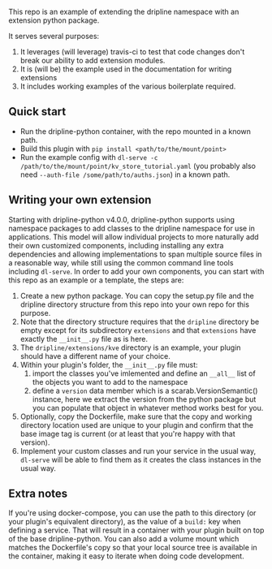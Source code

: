This repo is an example of extending the dripline namespace with an extension python package.

It serves several purposes:
1. It leverages (will leverage) travis-ci to test that code changes don't break our ability to add extension modules.
2. It is (will be) the example used in the documentation for writing extensions
3. It includes working examples of the various boilerplate required.

## Quick start
- Run the dripline-python container, with the repo mounted in a known path.
- Build this plugin with `pip install <path/to/the/mount/point>`
- Run the example config with `dl-serve -c /path/to/the/mount/point/kv_store_tutorial.yaml` (you probably also need `--auth-file /some/path/to/auths.json`) in a known path.

## Writing your own extension
Starting with dripline-python v4.0.0, dripline-python supports using namespace packages to add classes to the dripline namespace for use in applications.
This model will allow individual projects to more naturally add their own customized components, including installing any extra dependencies and allowing implementations to span multiple source files in a reasonable way, while still using the common command line tools including `dl-serve`.
In order to add your own components, you can start with this repo as an example or a template, the steps are:

1. Create a new python package. You can copy the setup.py file and the dripline directory structure from this repo into your own repo for this purpose.
2. Note that the directory structure requires that the `dripline` directory be empty except for its subdirectory `extensions` and that `extensions` have exactly the `__init__.py` file as is here.
3. The `dripline/extensions/kve` directory is an example, your plugin should have a different name of your choice.
4. Within your plugin's folder, the `__init__.py` file must:
   1. import the classes you've imlemented and define an `__all__` list of the objects you want to add to the namespace
   2. define a `version` data member which is a scarab.VersionSemantic() instance, here we extract the version from the python package but you can populate that object in whatever method works best for you.
5. Optionally, copy the Dockerfile, make sure that the copy and working directory location used are unique to your plugin and confirm that the base image tag is current (or at least that you're happy with that version).
6. Implement your custom classes and run your service in the usual way, `dl-serve` will be able to find them as it creates the class instances in the usual way.

## Extra notes
If you're using docker-compose, you can use the path to this directory (or your plugin's equivalent directory), as the value of a `build:` key when defining a service.
That will result in a container with your plugin built on top of the base dripline-python.
You can also add a volume mount which matches the Dockerfile's copy so that your local source tree is available in the container, making it easy to iterate when doing code development.

